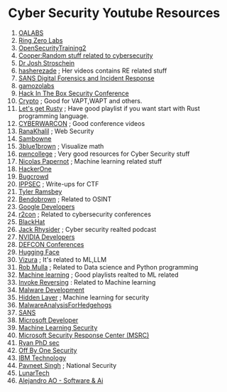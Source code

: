 # Cyber Security Youtube Resources 
1. [OALABS](https://www.youtube.com/@OALABS)
2. [Ring Zero Labs](https://www.youtube.com/@RingZeroLabs)
3. [OpenSecurityTraining2](https://www.youtube.com/@OpenSecurityTraining)
4. [Cooper:Random stuff related to cybersecurity](https://www.youtube.com/@cooper7139)
5. [Dr Josh Stroschein](https://www.youtube.com/@jstrosch)
6. [hasherezade](https://www.youtube.com/@hasherezade/videos) ; Her videos contains RE related stuff
7. [SANS Digital Forensics and Incident Response](https://www.youtube.com/@SANSForensics)
8. [gamozolabs](https://www.youtube.com/@gamozolabs)
9. [Hack In The Box Security Conference](https://www.youtube.com/@hitbsecconf)
10. [Crypto](https://www.youtube.com/@_CryptoCat/videos) ; Good for VAPT,WAPT and others.
11. [Let's get Rusty](https://www.youtube.com/@letsgetrusty) ; Have good playlist if you want start with Rust programming language.
12. [CYBERWARCON](https://www.youtube.com/@cyberwarcon) ; Good conference videos
13. [RanaKhalil](https://www.youtube.com/@RanaKhalil101) ; Web Security
14. [Sambowne](https://www.youtube.com/@sambowne/videos)
15. [3blue1brown](https://www.youtube.com/@3blue1brown/videos) ; Visualize math
16. [pwncollege](https://www.youtube.com/@pwncollege/videos) ; Very good resources for Cyber Security stuff
17. [Nicolas Papernot](https://www.youtube.com/@NicolasPapernot/videos) ; Machine learning related stuff
18. [HackerOne](https://www.youtube.com/@HackerOneTV)
19. [Bugcrowd](https://www.youtube.com/@Bugcrowd)
20. [IPPSEC](https://www.youtube.com/@ippsec/videos) ; Write-ups for CTF
21. [Tyler Ramsbey](https://www.youtube.com/@TylerRamsbey/videos)
22. [Bendobrown](https://www.youtube.com/@Bendobrown) ; Related to OSINT
23. [Google Developers](https://www.youtube.com/@GoogleDevelopers)
24. [r2con](https://www.youtube.com/@r2con/videos) ; Related to cybersecurity conferences
25. [BlackHat](https://www.youtube.com/@BlackHatOfficialYT)
26. [Jack Rhysider](https://www.youtube.com/@JackRhysider) ; Cyber security realted podcast
27. [NVIDIA Developers](https://www.youtube.com/@NVIDIADeveloper)
28. [DEFCON Conferences](https://www.youtube.com/@DEFCONConference)
29. [Hugging Face](https://www.youtube.com/@HuggingFace)
30. [Vizura](https://www.youtube.com/@vizuara/videos) ; It's related to ML,LLM
31. [Rob Mulla](https://www.youtube.com/@robmulla) ; Related to Data science and Python programming
32. [Machine learning](https://www.youtube.com/c/T%C3%BCbingenML/videos) ; Good playlists realted to ML related
33. [Invoke Reversing](https://www.youtube.com/@InvokeReversing) : Related to Machine learning
34. [Malware Development](https://www.youtube.com/@Lsecqt)
35. [Hidden Layer](https://www.youtube.com/@hiddenlayer) ; Machine learning for security
36. [MalwareAnalysisForHedgehogs](https://www.youtube.com/@MalwareAnalysisForHedgehogs)
37. [SANS](https://www.youtube.com/@SANSInstitute)
38. [Microsoft Developer](https://www.youtube.com/@MicrosoftDeveloper)
39. [Machine Learning Security](https://www.youtube.com/@MLSec)
40. [Microsoft Security Response Center (MSRC)](https://www.youtube.com/@msftsecresponse/videos)
41. [Ryan PhD sec](https://www.youtube.com/@ryan_phdsec/videos) 
42. [Off By One Security](https://www.youtube.com/@OffByOneSecurity)
43. [IBM Technology](https://www.youtube.com/@IBMTechnology)
44. [Pavneet Singh](https://www.youtube.com/@SpyGamesPavneet) ; National Security
45. [LunarTech](https://www.youtube.com/@LunarTech_ai/videos)
46. [Alejandro AO - Software & Ai](https://www.youtube.com/@alejandro_ao)
